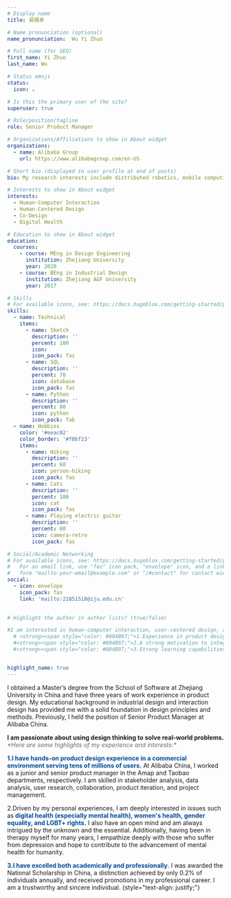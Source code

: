 ```yaml
---
# Display name
title: 吳翊卓

# Name pronunciation (optional)
name_pronunciation:  Wu Yi Zhuo

# Full name (for SEO)
first_name: Yi Zhuo
last_name: Wu

# Status emoji
status:
  icon: ☕️

# Is this the primary user of the site?
superuser: true

# Role/position/tagline
role: Senior Product Manager

# Organizations/Affiliations to show in About widget
organizations:
  - name: Alibaba Group
    url: https://www.alibabagroup.com/en-US

# Short bio (displayed in user profile at end of posts)
bio: My research interests include distributed robotics, mobile computing and programmable matter.

# Interests to show in About widget
interests:
  - Human-Computer Interaction
  - Human-Centered Design
  - Co-Design
  - Digital Health

# Education to show in About widget
education:
  courses:
    - course: MEng in Design Engineering
      institution: Zhejiang University
      year: 2020
    - course: BEng in Industrial Design
      institution: Zhejiang A&F University
      year: 2017

# Skills
# For available icons, see: https://docs.hugoblox.com/getting-started/page-builder/#icons
skills:
  - name: Technical
    items:
      - name: Sketch
        description: ''
        percent: 100
        icon: 
        icon_pack: fas
      - name: SQL
        description: ''
        percent: 70
        icon: database
        icon_pack: fas
      - name: Python
        description: ''
        percent: 80
        icon: python
        icon_pack: fab
  - name: Hobbies
    color: '#eeac02'
    color_border: '#f0bf23'
    items:
      - name: Hiking
        description: ''
        percent: 60
        icon: person-hiking
        icon_pack: fas
      - name: Cats
        description: ''
        percent: 100
        icon: cat
        icon_pack: fas
      - name: Playing electric guitar
        description: ''
        percent: 80
        icon: camera-retro
        icon_pack: fas

# Social/Academic Networking
# For available icons, see: https://docs.hugoblox.com/getting-started/page-builder/#icons
#   For an email link, use "fas" icon pack, "envelope" icon, and a link in the
#   form "mailto:your-email@example.com" or "/#contact" for contact widget.
social:
  - icon: envelope
    icon_pack: fas
    link: 'mailto:21851518@zju.edu.cn'
    

# Highlight the author in author lists? (true/false)

#I am interested in human-computer interaction, user-centered design, and psychology.<span style="color: #6C6C6C;"> *Here are my personal characteristics:
  # <strong><span style="color: #004B97;">1.Experience in product design for products with hundreds of millions of daily active users (DAU).</span></strong> I have served as a product manager at Amap and Taobao, and have rich practical experience in product design, team collaboration, and data analysis.  
  #<strong><span style="color: #004B97;">2.A strong motivation to integrate technology with the health sector, especially mental health.</span></strong> Having been a patient myself, I underwent two years of psychological counseling. I aim to leverage potential technological means to assist more potential patients.  
  #<strong><span style="color: #004B97;">3.Strong learning capabilities.</span></strong> Through diligent study, I was admitted to Zhejiang University (QS: 44) and received top 1% scholarships and honors during both my undergraduate and graduate studies.


highlight_name: true
---
```

I obtained a Master’s degree from the School of Software at Zhejiang University in China and have three years of work experience in product design. My educational background in industrial design and interaction design has provided me with a solid foundation in design principles and methods. Previously, I held the position of Senior Product Manager at Alibaba China.

<p style="text-align: justify;"><strong>I am passionate about using design thinking to solve real-world problems.</strong> <span style="color: #6C6C6C;"><em>*Here are some highlights of my experience and interests:*</em></span></p>

<strong><span style="color: #004B97;">1.I have hands-on product design experience in a commercial environment serving tens of millions of users.</span></strong>  At Alibaba China, I worked as a junior and senior product manager in the Amap and Taobao departments, respectively. I am skilled in stakeholder analysis, data analysis, user research, collaboration, product iteration, and project management.

2.Driven by my personal experiences, I am deeply interested in issues such as<strong><span style="color: #004B97;"> digital health (especially mental health), women's health, gender equality, and LGBT+ rights.</span></strong> I also have an open mind and am always intrigued by the unknown and the essential. Additionally, having been in therapy myself for many years, I empathize deeply with those who suffer from depression and hope to contribute to the advancement of mental health for humanity.

<strong><span style="color: #004B97;">3.I have excelled both academically and professionally.</span></strong> I was awarded the National Scholarship in China, a distinction achieved by only 0.2% of individuals annually, and received promotions in my professional career. I am a trustworthy and sincere individual.
{style="text-align: justify;"}



